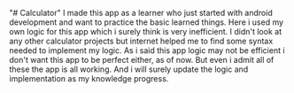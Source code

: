 "# Calculator"
I made this app as a learner who just started with android development and want to practice the basic learned things.
Here i used my own logic for this app which i surely think is very inefficient.
I didn't look at any other calculator projects but internet helped me to find some syntax needed to implement my logic.
As i said this app logic may not be efficient i don't want this app to be perfect either, as of now.
But even i admit all of these the app is all working.
And i will surely update the logic and implementation as my knowledge progress.